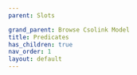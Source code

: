 ```yaml
---
parent: Slots

grand_parent: Browse Csolink Model
title: Predicates
has_children: true
nav_order: 1
layout: default
---
```

